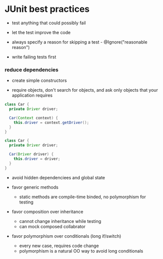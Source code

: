 # JUnit best practices

- test anything that could possibly fail

- let the test improve the code

- always specify a reason for skipping a test - @Ignore("reasonable reason")

- write failing tests first

### reduce dependencies

- create simple constructors

- require objects, don't search for objects, and ask only objects that your application requires

```java
class Car {
  private Driver driver;

  Car(Context context) {
    this.driver = context.getDriver();
  }
}

class Car {
  private Driver driver;

  Car(Driver driver) {
    this.driver = driver;
  }
}
```

- avoid hidden dependenciees and global state

- favor generic methods
  - static methods are compile-time binded, no polymorphism for testing

- favor composition over inheritance
  - cannot change inheritance while testing
  - can mock composed collabrator

- favor polymorphism over conditionals (long if/switch)
  - every new case, requires code change
  - polymorphism is a natural OO way to avoid long conditionals
